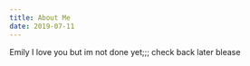 ```yaml
---
title: About Me
date: 2019-07-11
---
```


Emily I love you but im not done yet;;; check back later blease
